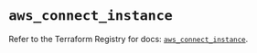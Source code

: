 # `aws_connect_instance`

Refer to the Terraform Registry for docs: [`aws_connect_instance`](https://registry.terraform.io/providers/hashicorp/aws/5.82.2/docs/resources/connect_instance).
